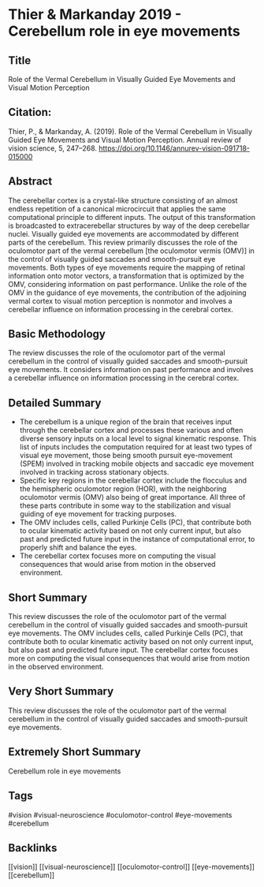 
# Thier & Markanday 2019 - Cerebellum role in eye movements

## Title

Role of the Vermal Cerebellum in Visually Guided Eye Movements and Visual Motion Perception


## Citation:

Thier, P., & Markanday, A. (2019). Role of the Vermal Cerebellum in Visually Guided Eye Movements and Visual Motion Perception. Annual review of vision science, 5, 247–268. https://doi.org/10.1146/annurev-vision-091718-015000


## Abstract

The cerebellar cortex is a crystal-like structure consisting of an almost endless repetition of a canonical microcircuit that applies the same computational principle to different inputs. The output of this transformation is broadcasted to extracerebellar structures by way of the deep cerebellar nuclei. Visually guided eye movements are accommodated by different parts of the cerebellum. This review primarily discusses the role of the oculomotor part of the vermal cerebellum [the oculomotor vermis (OMV)] in the control of visually guided saccades and smooth-pursuit eye movements. Both types of eye movements require the mapping of retinal information onto motor vectors, a transformation that is optimized by the OMV, considering information on past performance. Unlike the role of the OMV in the guidance of eye movements, the contribution of the adjoining vermal cortex to visual motion perception is nonmotor and involves a cerebellar influence on information processing in the cerebral cortex.


## Basic Methodology

The review discusses the role of the oculomotor part of the vermal cerebellum in the control of visually guided saccades and smooth-pursuit eye movements. It considers information on past performance and involves a cerebellar influence on information processing in the cerebral cortex.


## Detailed Summary

* The cerebellum is a unique region of the brain that receives input through the cerebellar cortex and processes these various and often diverse sensory inputs on a local level to signal kinematic response. This list of inputs includes the computation required for at least two types of visual eye movement, those being smooth pursuit eye-movement (SPEM) involved in tracking mobile objects and saccadic eye movement involved in tracking across stationary objects.
* Specific key regions in the cerebellar cortex include the flocculus and the hemispheric oculomotor region (HOR), with the neighboring oculomotor vermis (OMV) also being of great importance. All three of these parts contribute in some way to the stabilization and visual guiding of eye movement for tracking purposes.
* The OMV includes cells, called Purkinje Cells (PC), that contribute both to ocular kinematic activity based on not only current input, but also past and predicted future input in the instance of computational error, to properly shift and balance the eyes.
* The cerebellar cortex focuses more on computing the visual consequences that would arise from motion in the observed environment.


## Short Summary

This review discusses the role of the oculomotor part of the vermal cerebellum in the control of visually guided saccades and smooth-pursuit eye movements. The OMV includes cells, called Purkinje Cells (PC), that contribute both to ocular kinematic activity based on not only current input, but also past and predicted future input. The cerebellar cortex focuses more on computing the visual consequences that would arise from motion in the observed environment.


## Very Short Summary

This review discusses the role of the oculomotor part of the vermal cerebellum in the control of visually guided saccades and smooth-pursuit eye movements.


## Extremely Short Summary

Cerebellum role in eye movements


## Tags

#vision
#visual-neuroscience
#oculomotor-control
#eye-movements
#cerebellum


## Backlinks

[[vision]]
[[visual-neuroscience]]
[[oculomotor-control]]
[[eye-movements]]
[[cerebellum]]
